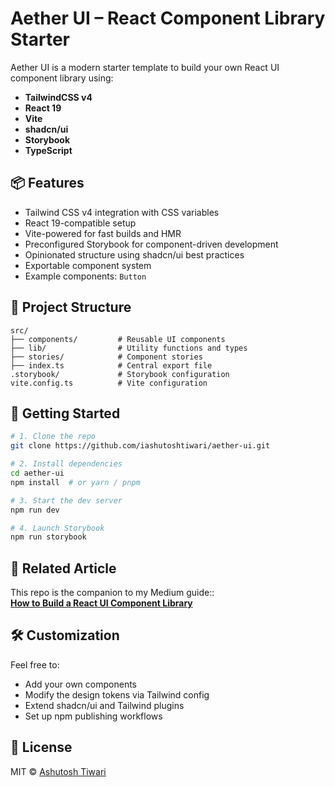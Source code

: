 # Aether UI – React Component Library Starter

Aether UI is a modern starter template to build your own React UI component library using:

- **TailwindCSS v4**
- **React 19**
- **Vite**
- **shadcn/ui**
- **Storybook**
- **TypeScript**

## 📦 Features

- Tailwind CSS v4 integration with CSS variables
- React 19-compatible setup
- Vite-powered for fast builds and HMR
- Preconfigured Storybook for component-driven development
- Opinionated structure using shadcn/ui best practices
- Exportable component system
- Example components: `Button`

## 📂 Project Structure

```
src/
├── components/         # Reusable UI components
├── lib/                # Utility functions and types
├── stories/            # Component stories
├── index.ts            # Central export file
.storybook/             # Storybook configuration
vite.config.ts          # Vite configuration
```

## 🚀 Getting Started

```bash
# 1. Clone the repo
git clone https://github.com/iashutoshtiwari/aether-ui.git

# 2. Install dependencies
cd aether-ui
npm install  # or yarn / pnpm

# 3. Start the dev server
npm run dev

# 4. Launch Storybook
npm run storybook
```

## 📘 Related Article

This repo is the companion to my Medium guide::  
**[How to Build a React UI Component Library](https://blog.ashutoshtiwari.co.in/how-to-build-a-react-ui-component-library-a-step-by-step-guide-using-shadcn-ui-vite-tailwind-36c1b89e2113)**

## 🛠️ Customization

Feel free to:

- Add your own components
- Modify the design tokens via Tailwind config
- Extend shadcn/ui and Tailwind plugins
- Set up npm publishing workflows

## 📄 License

MIT © [Ashutosh Tiwari](https://ashutoshtiwari.co.in)
